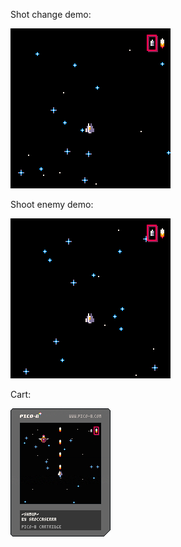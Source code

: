 Shot change demo:

![shot change demo](images/shmup_2.gif?raw=true)

Shoot enemy demo:

![enemy demo](images/shmup_3.gif?raw=true)

Cart:

![cart](carts/shmup.p8.png)
